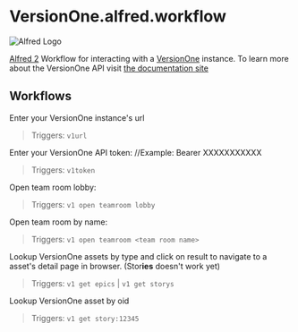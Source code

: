 # VersionOne.alfred.workflow
![Alfred Logo](https://cloud.githubusercontent.com/assets/398893/3528722/5b5b30c6-0792-11e4-956d-750ac3a00bd8.png)

[Alfred 2](https://www.alfredapp.com/) Workflow for interacting with a [VersionOne](https://www.versionone.com/) instance. To learn more about the VersionOne API visit [the documentation site](https://community.versionone.com/Developers)

## Workflows

Enter your VersionOne instance's url  
> Triggers: `v1url`  

Enter your VersionOne API token: 
//Example: Bearer XXXXXXXXXXX  
> Triggers: `v1token`

Open team room lobby:
> Triggers: `v1 open teamroom lobby`

 Open team room by name:
> Triggers: `v1 open teamroom <team room name>`

 Lookup VersionOne assets by type and click on result to navigate to a asset's detail page in browser. (Stor**ies** doesn't work yet)
> Triggers: `v1 get epics` | `v1 get storys`

 Lookup VersionOne asset by oid
> Triggers: `v1 get story:12345`